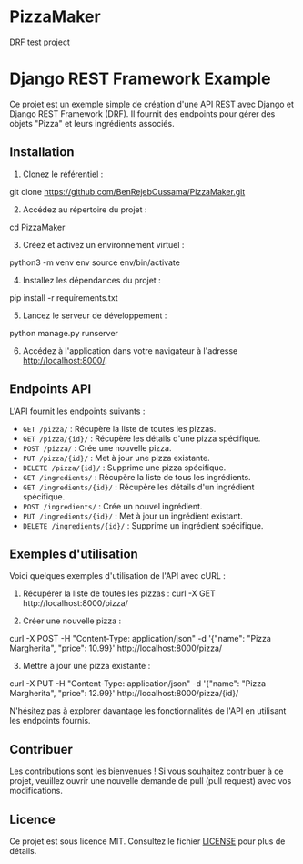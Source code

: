 # PizzaMaker
DRF test project
# Django REST Framework Example

Ce projet est un exemple simple de création d'une API REST avec Django et Django REST Framework (DRF). Il fournit des endpoints pour gérer des objets "Pizza" et leurs ingrédients associés.

## Installation

1. Clonez le référentiel :

git clone https://github.com/BenRejebOussama/PizzaMaker.git


2. Accédez au répertoire du projet :

cd PizzaMaker


3. Créez et activez un environnement virtuel :

python3 -m venv env
source env/bin/activate


4. Installez les dépendances du projet :

pip install -r requirements.txt


5. Lancez le serveur de développement :

python manage.py runserver


6. Accédez à l'application dans votre navigateur à l'adresse [http://localhost:8000/](http://localhost:8000/).

## Endpoints API

L'API fournit les endpoints suivants :

- `GET /pizza/` : Récupère la liste de toutes les pizzas.
- `GET /pizza/{id}/` : Récupère les détails d'une pizza spécifique.
- `POST /pizza/` : Crée une nouvelle pizza.
- `PUT /pizza/{id}/` : Met à jour une pizza existante.
- `DELETE /pizza/{id}/` : Supprime une pizza spécifique.
- `GET /ingredients/` : Récupère la liste de tous les ingrédients.
- `GET /ingredients/{id}/` : Récupère les détails d'un ingrédient spécifique.
- `POST /ingredients/` : Crée un nouvel ingrédient.
- `PUT /ingredients/{id}/` : Met à jour un ingrédient existant.
- `DELETE /ingredients/{id}/` : Supprime un ingrédient spécifique.

## Exemples d'utilisation

Voici quelques exemples d'utilisation de l'API avec cURL :

1. Récupérer la liste de toutes les pizzas :
curl -X GET http://localhost:8000/pizza/


2. Créer une nouvelle pizza :

curl -X POST -H "Content-Type: application/json" -d '{"name": "Pizza Margherita", "price": 10.99}' http://localhost:8000/pizza/


3. Mettre à jour une pizza existante :

curl -X PUT -H "Content-Type: application/json" -d '{"name": "Pizza Margherita", "price": 12.99}' http://localhost:8000/pizza/{id}/


N'hésitez pas à explorer davantage les fonctionnalités de l'API en utilisant les endpoints fournis.

## Contribuer

Les contributions sont les bienvenues ! Si vous souhaitez contribuer à ce projet, veuillez ouvrir une nouvelle demande de pull (pull request) avec vos modifications.

## Licence

Ce projet est sous licence MIT. Consultez le fichier [LICENSE](LICENSE) pour plus de détails.


